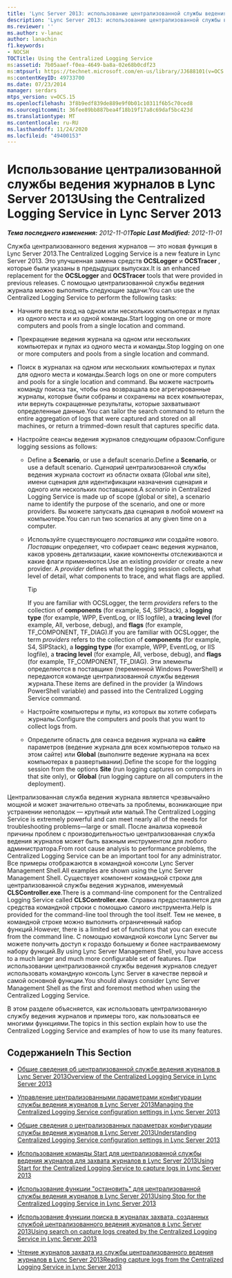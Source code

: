 ```yaml
---
title: 'Lync Server 2013: использование централизованной службы ведения журналов'
description: 'Lync Server 2013: использование централизованной службы ведения журналов.'
ms.reviewer: ''
ms.author: v-lanac
author: lanachin
f1.keywords:
- NOCSH
TOCTitle: Using the Centralized Logging Service
ms:assetid: 7b05aaef-f0ea-4649-ba8a-02e68b0cdf23
ms:mtpsurl: https://technet.microsoft.com/en-us/library/JJ688101(v=OCS.15)
ms:contentKeyID: 49733700
ms.date: 07/23/2014
manager: serdars
mtps_version: v=OCS.15
ms.openlocfilehash: 3f8b9edf839de889e9f0b01c10311f6b5c70ced8
ms.sourcegitcommit: 36fee89bb887bea4f18b19f17a8c69daf5bc423d
ms.translationtype: MT
ms.contentlocale: ru-RU
ms.lasthandoff: 11/24/2020
ms.locfileid: "49400153"
---
```

# <a name="using-the-centralized-logging-service-in-lync-server-2013"></a><span data-ttu-id="05c45-103">Использование централизованной службы ведения журналов в Lync Server 2013</span><span class="sxs-lookup"><span data-stu-id="05c45-103">Using the Centralized Logging Service in Lync Server 2013</span></span>

<div data-xmlns="http://www.w3.org/1999/xhtml">

<div class="topic" data-xmlns="http://www.w3.org/1999/xhtml" data-msxsl="urn:schemas-microsoft-com:xslt" data-cs="https://msdn.microsoft.com/">

<div data-asp="https://msdn2.microsoft.com/asp">



</div>

<div id="mainSection">

<div id="mainBody"><span data-ttu-id="05c45-104">

<span> </span></span><span class="sxs-lookup"><span data-stu-id="05c45-104">

<span> </span></span></span>

<span data-ttu-id="05c45-105">_**Тема последнего изменения:** 2012-11-01_</span><span class="sxs-lookup"><span data-stu-id="05c45-105">_**Topic Last Modified:** 2012-11-01_</span></span>

<span data-ttu-id="05c45-106">Служба централизованного ведения журналов — это новая функция в Lync Server 2013.</span><span class="sxs-lookup"><span data-stu-id="05c45-106">The Centralized Logging Service is a new feature in Lync Server 2013.</span></span> <span data-ttu-id="05c45-107">Это улучшенная замена средств **OCSLogger** и **OCSTracer** , которые были указаны в предыдущих выпусках.</span><span class="sxs-lookup"><span data-stu-id="05c45-107">It is an enhanced replacement for the **OCSLogger** and **OCSTracer** tools that were provided in previous releases.</span></span> <span data-ttu-id="05c45-108">С помощью централизованной службы ведения журнала можно выполнять следующие задачи:</span><span class="sxs-lookup"><span data-stu-id="05c45-108">You can use the Centralized Logging Service to perform the following tasks:</span></span>

  - <span data-ttu-id="05c45-109">Начните вести вход на одном или нескольких компьютерах и пулах из одного места и из одной команды.</span><span class="sxs-lookup"><span data-stu-id="05c45-109">Start logging on one or more computers and pools from a single location and command.</span></span>

  - <span data-ttu-id="05c45-110">Прекращение ведения журнала на одном или нескольких компьютерах и пулах из одного места и команды.</span><span class="sxs-lookup"><span data-stu-id="05c45-110">Stop logging on one or more computers and pools from a single location and command.</span></span>

  - <span data-ttu-id="05c45-111">Поиск в журналах на одном или нескольких компьютерах и пулах для одного места и команды.</span><span class="sxs-lookup"><span data-stu-id="05c45-111">Search logs on one or more computers and pools for a single location and command.</span></span> <span data-ttu-id="05c45-112">Вы можете настроить команду поиска так, чтобы она возвращала все агрегированные журналы, которые были собраны и сохранены на всех компьютерах, или вернуть сокращенные результаты, которые захватывают определенные данные.</span><span class="sxs-lookup"><span data-stu-id="05c45-112">You can tailor the search command to return the entire aggregation of logs that were captured and stored on all machines, or return a trimmed-down result that captures specific data.</span></span>

  - <span data-ttu-id="05c45-113">Настройте сеансы ведения журналов следующим образом:</span><span class="sxs-lookup"><span data-stu-id="05c45-113">Configure logging sessions as follows:</span></span>
    
      - <span data-ttu-id="05c45-114">Define a **Scenario**, or use a default scenario.</span><span class="sxs-lookup"><span data-stu-id="05c45-114">Define a **Scenario**, or use a default scenario.</span></span> <span data-ttu-id="05c45-115">*Сценарий* централизованной службы ведения журнала состоит из области охвата (Global или site), имени сценария для идентификации назначения сценария и одного или нескольких поставщиков.</span><span class="sxs-lookup"><span data-stu-id="05c45-115">A *scenario* in Centralized Logging Service is made up of scope (global or site), a scenario name to identify the purpose of the scenario, and one or more providers.</span></span> <span data-ttu-id="05c45-116">Вы можете запускать два сценария в любой момент на компьютере.</span><span class="sxs-lookup"><span data-stu-id="05c45-116">You can run two scenarios at any given time on a computer.</span></span>
    
      - <span data-ttu-id="05c45-p104">Используйте существующего *поставщика* или создайте нового. *Поставщик* определяет, что собирает сеанс ведения журналов, каков уровень детализации, какие компоненты отслеживаются и какие флаги применяются.</span><span class="sxs-lookup"><span data-stu-id="05c45-p104">Use an existing *provider* or create a new provider. A *provider* defines what the logging session collects, what level of detail, what components to trace, and what flags are applied.</span></span>
        
        <div>
        

        > [!TIP]  
        > <span data-ttu-id="05c45-119">If you are familiar with OCSLogger, the term <EM>providers</EM> refers to the collection of <STRONG>components</STRONG> (for example, S4, SIPStack), a <STRONG>logging type</STRONG> (for example, WPP, EventLog, or IIS logfile), a <STRONG>tracing level</STRONG> (for example, All, verbose, debug), and <STRONG>flags</STRONG> (for example, TF_COMPONENT, TF_DIAG).</span><span class="sxs-lookup"><span data-stu-id="05c45-119">If you are familiar with OCSLogger, the term <EM>providers</EM> refers to the collection of <STRONG>components</STRONG> (for example, S4, SIPStack), a <STRONG>logging type</STRONG> (for example, WPP, EventLog, or IIS logfile), a <STRONG>tracing level</STRONG> (for example, All, verbose, debug), and <STRONG>flags</STRONG> (for example, TF_COMPONENT, TF_DIAG).</span></span> <span data-ttu-id="05c45-120">Эти элементы определяются в поставщике (переменной Windows PowerShell) и передаются команде централизованной службы ведения журнала.</span><span class="sxs-lookup"><span data-stu-id="05c45-120">These items are defined in the provider (a Windows PowerShell variable) and passed into the Centralized Logging Service command.</span></span>

        
        </div>
    
      - <span data-ttu-id="05c45-121">Настройте компьютеры и пулы, из которых вы хотите собирать журналы.</span><span class="sxs-lookup"><span data-stu-id="05c45-121">Configure the computers and pools that you want to collect logs from.</span></span>
    
      - <span data-ttu-id="05c45-122">Определите область для сеанса ведения журнала на **сайте** параметров (ведение журнала для всех компьютеров только на этом сайте) или **Global** (выполните ведение журнала на всех компьютерах в развертывании).</span><span class="sxs-lookup"><span data-stu-id="05c45-122">Define the scope for the logging session from the options **Site** (run logging captures on computers in that site only), or **Global** (run logging capture on all computers in the deployment).</span></span>

<span data-ttu-id="05c45-123">Централизованная служба ведения журнала является чрезвычайно мощной и может значительно отвечать за проблемы, возникающие при устранении неполадок — крупный или малый.</span><span class="sxs-lookup"><span data-stu-id="05c45-123">The Centralized Logging Service is extremely powerful and can meet nearly all of the needs for troubleshooting problems—large or small.</span></span> <span data-ttu-id="05c45-124">После анализа корневой причины проблем с производительностью централизованная служба ведения журналов может быть важным инструментом для любого администратора.</span><span class="sxs-lookup"><span data-stu-id="05c45-124">From root cause analysis to performance problems, the Centralized Logging Service can be an important tool for any administrator.</span></span> <span data-ttu-id="05c45-125">Все примеры отображаются в командной консоли Lync Server Management Shell.</span><span class="sxs-lookup"><span data-stu-id="05c45-125">All examples are shown using the Lync Server Management Shell.</span></span> <span data-ttu-id="05c45-126">Существует компонент командной строки для централизованной службы ведения журналов, именуемый **CLSController.exe**.</span><span class="sxs-lookup"><span data-stu-id="05c45-126">There is a command-line component for the Centralized Logging Service called **CLSController.exe**.</span></span> <span data-ttu-id="05c45-127">Справка предоставляется для средства командной строки с помощью самого инструмента.</span><span class="sxs-lookup"><span data-stu-id="05c45-127">Help is provided for the command-line tool through the tool itself.</span></span> <span data-ttu-id="05c45-128">Тем не менее, в командной строке можно выполнить ограниченный набор функций.</span><span class="sxs-lookup"><span data-stu-id="05c45-128">However, there is a limited set of functions that you can execute from the command line.</span></span> <span data-ttu-id="05c45-129">С помощью командной консоли Lync Server вы можете получить доступ к гораздо большему и более настраиваемому набору функций.</span><span class="sxs-lookup"><span data-stu-id="05c45-129">By using Lync Server Management Shell, you have access to a much larger and much more configurable set of features.</span></span> <span data-ttu-id="05c45-130">При использовании централизованной службы ведения журналов следует использовать командную консоль Lync Server в качестве первой и самой основной функции.</span><span class="sxs-lookup"><span data-stu-id="05c45-130">You should always consider Lync Server Management Shell as the first and foremost method when using the Centralized Logging Service.</span></span>

<span data-ttu-id="05c45-131">В этом разделе объясняется, как использовать централизованную службу ведения журналов и примеры того, как пользоваться ее многими функциями.</span><span class="sxs-lookup"><span data-stu-id="05c45-131">The topics in this section explain how to use the Centralized Logging Service and examples of how to use its many features.</span></span>

<div>

## <a name="in-this-section"></a><span data-ttu-id="05c45-132">Содержание</span><span class="sxs-lookup"><span data-stu-id="05c45-132">In This Section</span></span>

  - [<span data-ttu-id="05c45-133">Общие сведения об централизованной службе ведения журналов в Lync Server 2013</span><span class="sxs-lookup"><span data-stu-id="05c45-133">Overview of the Centralized Logging Service in Lync Server 2013</span></span>](lync-server-2013-overview-of-the-centralized-logging-service.md)

  - [<span data-ttu-id="05c45-134">Управление централизованными параметрами конфигурации службы ведения журналов в Lync Server 2013</span><span class="sxs-lookup"><span data-stu-id="05c45-134">Managing the Centralized Logging Service configuration settings in Lync Server 2013</span></span>](lync-server-2013-managing-the-centralized-logging-service-configuration-settings.md)

  - [<span data-ttu-id="05c45-135">Общие сведения о централизованных параметрах конфигурации службы ведения журналов в Lync Server 2013</span><span class="sxs-lookup"><span data-stu-id="05c45-135">Understanding Centralized Logging Service configuration settings in Lync Server 2013</span></span>](lync-server-2013-understanding-centralized-logging-service-configuration-settings.md)

  - [<span data-ttu-id="05c45-136">Использование команды Start для централизованной службы ведения журналов для захвата журналов в Lync Server 2013</span><span class="sxs-lookup"><span data-stu-id="05c45-136">Using Start for the Centralized Logging Service to capture logs in Lync Server 2013</span></span>](lync-server-2013-using-start-for-the-centralized-logging-service-to-capture-logs.md)

  - [<span data-ttu-id="05c45-137">Использование функции "остановить" для централизованной службы ведения журналов в Lync Server 2013</span><span class="sxs-lookup"><span data-stu-id="05c45-137">Using Stop for the Centralized Logging Service in Lync Server 2013</span></span>](lync-server-2013-using-stop-for-the-centralized-logging-service.md)

  - [<span data-ttu-id="05c45-138">Использование функции поиска в журналах захвата, созданных службой централизованного ведения журналов в Lync Server 2013</span><span class="sxs-lookup"><span data-stu-id="05c45-138">Using search on capture logs created by the Centralized Logging Service in Lync Server 2013</span></span>](lync-server-2013-using-search-on-capture-logs-created-by-the-centralized-logging-service.md)

  - [<span data-ttu-id="05c45-139">Чтение журналов захвата из службы централизованного ведения журналов в Lync Server 2013</span><span class="sxs-lookup"><span data-stu-id="05c45-139">Reading capture logs from the Centralized Logging Service in Lync Server 2013</span></span>](lync-server-2013-reading-capture-logs-from-the-centralized-logging-service.md)

<span data-ttu-id="05c45-140"></div>

</div>

<span> </span>

</div>

</div>

</span><span class="sxs-lookup"><span data-stu-id="05c45-140"></div>

</div>

<span> </span>

</div>

</div>

</span></span></div>

